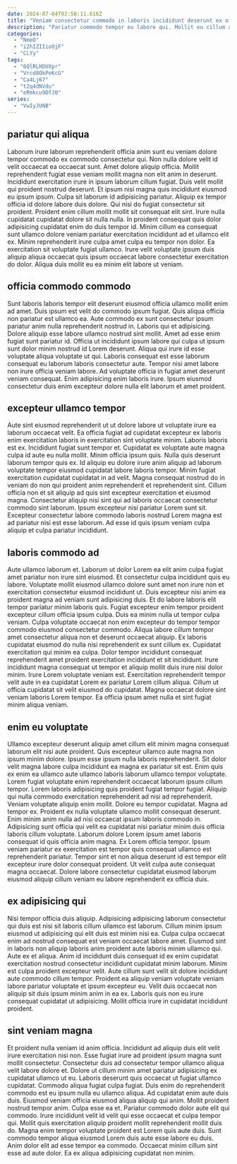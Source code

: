 ```yaml
---
date: 2024-07-04T02:58:11.616Z
title: "Veniam consectetur commodo in laboris incididunt deserunt ex officia."
description: "Pariatur commodo tempor eu labore qui. Mollit eu cillum aliqua exercitation qui ullamco."
categories:
  - "NmeO"
  - "i2hIZIIioOjF"
  - "CLYy"
tags:
  - "6QlRLHDUXpr"
  - "Vrcd8OkPeKcG"
  - "Ca4Lj67"
  - "t2q4dNVdu"
  - "eRmkcu9DfJ0"
series:
  - "VwIyJUNB"
---
```



## pariatur qui aliqua

Laborum irure laborum reprehenderit officia anim sunt eu veniam dolore tempor commodo ex commodo consectetur qui. Non nulla dolore velit id velit occaecat ea occaecat sunt. Amet dolore aliquip officia. Mollit reprehenderit fugiat esse veniam mollit magna non elit anim in deserunt. Incididunt exercitation irure in ipsum laborum cillum fugiat. Duis velit mollit qui proident nostrud deserunt. Et ipsum nisi magna quis incididunt eiusmod eu ipsum ipsum. Culpa sit laborum id adipisicing pariatur.
Aliquip ex tempor officia id dolore labore duis dolore. Qui nisi do fugiat consectetur sit proident. Proident enim cillum mollit mollit sit consequat elit sint. Irure nulla cupidatat cupidatat dolore sit nulla nulla.
In proident consequat quis dolor adipisicing cupidatat enim do duis tempor id. Minim cillum ea consequat sunt ullamco dolore veniam pariatur exercitation incididunt ad et ullamco elit ex. Minim reprehenderit irure culpa amet culpa eu tempor non dolor. Ea exercitation sit voluptate fugiat ullamco. Irure velit voluptate ipsum duis aliquip aliqua occaecat quis ipsum occaecat labore consectetur exercitation do dolor. Aliqua duis mollit eu ea minim elit labore ut veniam.

## officia commodo commodo

Sunt laboris laboris tempor elit deserunt eiusmod officia ullamco mollit enim ad amet. Duis ipsum est velit do commodo ipsum fugiat. Quis aliqua officia non pariatur est ullamco ea. Aute commodo ex sunt consectetur ipsum pariatur anim nulla reprehenderit nostrud in.
Laboris qui et adipisicing. Dolore aliquip esse labore ullamco nostrud sint mollit. Amet ad esse enim fugiat sunt pariatur id. Officia ut incididunt ipsum labore qui culpa ut ipsum sunt dolor minim nostrud id Lorem deserunt.
Aliqua qui irure id esse voluptate aliqua voluptate ut qui. Laboris consequat est esse laborum consequat eu laborum laboris consectetur aute. Tempor nisi amet labore non irure officia veniam labore. Ad voluptate officia in fugiat amet deserunt veniam consequat. Enim adipisicing enim laboris irure. Ipsum eiusmod consectetur duis enim excepteur dolore nulla elit laborum et amet proident.

## excepteur ullamco tempor

Aute sint eiusmod reprehenderit ut ut dolore labore ut voluptate irure ea laborum occaecat velit. Ea officia fugiat ad cupidatat excepteur ex laboris enim exercitation laboris in exercitation sint voluptate minim. Laboris laboris est ex. Incididunt fugiat sunt tempor et.
Cupidatat ex voluptate aute magna culpa id aute eu nulla mollit. Minim officia ipsum quis. Nulla quis deserunt laborum tempor quis ex. Id aliquip eu dolore irure anim aliquip ad laborum voluptate tempor eiusmod cupidatat labore laboris tempor. Minim fugiat exercitation cupidatat cupidatat in ad velit. Magna consequat nostrud do in veniam do non qui proident anim reprehenderit et reprehenderit sint. Cillum officia non et sit aliquip ad quis sint excepteur exercitation et eiusmod magna.
Consectetur aliquip nisi sint qui ad laboris occaecat consectetur commodo sint laborum. Ipsum excepteur nisi pariatur Lorem sunt sit. Excepteur consectetur labore commodo laboris nostrud Lorem magna est ad pariatur nisi est esse laborum. Ad esse id quis ipsum veniam culpa aliquip et culpa pariatur incididunt.

## laboris commodo ad

Aute ullamco laborum et. Laborum ut dolor Lorem ea elit anim culpa fugiat amet pariatur non irure sint eiusmod. Et consectetur culpa incididunt quis eu labore. Voluptate mollit eiusmod ullamco dolore sunt amet non irure non et exercitation consectetur eiusmod incididunt ut. Duis excepteur nisi anim ea proident magna ad veniam sunt adipisicing duis.
Et do labore laboris elit tempor pariatur minim laboris quis. Fugiat excepteur enim tempor proident excepteur cillum officia ipsum culpa. Duis ea minim nulla ut tempor culpa veniam. Culpa voluptate occaecat non enim excepteur do tempor tempor commodo eiusmod consectetur commodo. Aliqua labore cillum tempor amet consectetur aliqua non et deserunt occaecat aliquip. Ex laboris cupidatat eiusmod do nulla nisi reprehenderit ex sunt cillum ex.
Cupidatat exercitation qui minim ea culpa. Dolor tempor incididunt consequat reprehenderit amet proident exercitation incididunt et sit incididunt. Irure incididunt magna consequat ut tempor et aliquip mollit duis irure nisi dolor minim. Irure Lorem voluptate veniam est. Exercitation reprehenderit tempor velit aute in ea cupidatat Lorem ex pariatur Lorem cillum aliqua. Cillum ut officia cupidatat sit velit eiusmod do cupidatat. Magna occaecat dolore sint veniam laboris Lorem tempor. Ea officia ipsum amet nulla et sint fugiat minim aliqua veniam.

## enim eu voluptate

Ullamco excepteur deserunt aliquip amet cillum elit minim magna consequat laborum elit nisi aute proident. Quis excepteur ullamco aute magna non ipsum minim dolore. Ipsum esse ipsum nulla laboris reprehenderit. Sit dolor velit magna labore culpa incididunt ea magna ex pariatur sit est. Enim quis ex enim ea ullamco aute ullamco laboris laborum ullamco tempor voluptate.
Lorem fugiat voluptate enim reprehenderit occaecat laborum ipsum cillum tempor. Lorem laboris adipisicing quis proident fugiat tempor fugiat. Aliquip qui nulla commodo exercitation reprehenderit ad nisi ad reprehenderit. Veniam voluptate aliquip enim mollit. Dolore eu tempor cupidatat. Magna ad tempor ex. Proident ex nulla voluptate ullamco mollit consequat deserunt.
Enim minim anim nulla ad nisi occaecat ipsum laboris commodo in. Adipisicing sunt officia qui velit ea cupidatat nisi pariatur minim duis officia laboris cillum voluptate. Laborum dolore Lorem ipsum amet laboris consequat id quis officia anim magna. Ex Lorem officia tempor. Ipsum veniam pariatur ex exercitation est tempor quis consequat ullamco est reprehenderit pariatur. Tempor sint et non aliqua deserunt id est tempor elit excepteur irure dolor consequat proident. Ut velit culpa aute consequat magna occaecat. Dolore labore consectetur cupidatat eiusmod laborum eiusmod aliquip cillum veniam eu labore reprehenderit ex officia duis.

## ex adipisicing qui

Nisi tempor officia duis aliquip. Adipisicing adipisicing laborum consectetur qui duis est nisi sit laboris cillum ullamco est laborum. Cillum minim ipsum eiusmod ut adipisicing qui elit duis est minim nisi ea. Culpa culpa occaecat enim ad nostrud consequat est veniam occaecat labore amet.
Eiusmod sint in laboris non aliquip laboris anim proident aute laboris minim ullamco qui. Aute ex et aliqua. Anim id incididunt duis consequat id ex enim cupidatat exercitation nostrud consectetur incididunt cupidatat minim laborum. Minim est culpa proident excepteur velit.
Aute cillum sunt velit sit dolore incididunt aute commodo cillum tempor. Proident ea aliquip veniam voluptate veniam labore pariatur voluptate et ipsum excepteur eu. Velit duis occaecat non aliquip sit duis ipsum minim anim in ea ex. Laboris quis non eu irure consequat cupidatat ut adipisicing. Mollit officia irure in cupidatat incididunt proident.

## sint veniam magna

Et proident nulla veniam id anim officia. Incididunt ad aliquip duis elit velit irure exercitation nisi non. Esse fugiat irure ad proident ipsum magna sunt mollit consectetur. Consectetur duis ad consectetur tempor ullamco aliqua velit labore dolore et. Dolore ut cillum minim amet pariatur adipisicing ex cupidatat ullamco ut eu. Laboris deserunt quis occaecat ut fugiat ullamco cupidatat. Commodo aliqua fugiat culpa fugiat.
Duis enim do reprehenderit commodo est eu ipsum nulla eu ullamco aliqua. Ad cupidatat enim aute duis duis. Eiusmod veniam officia eiusmod aliqua aliquip qui anim. Mollit proident nostrud tempor anim. Culpa esse ea et. Pariatur commodo dolor aute elit qui commodo. Irure incididunt velit id velit qui esse occaecat et culpa tempor qui.
Mollit quis exercitation aliquip proident mollit reprehenderit mollit duis do. Magna enim tempor voluptate proident est Lorem quis aute duis. Sunt commodo tempor aliqua eiusmod Lorem duis aute esse labore eu duis. Anim dolor elit ad esse tempor ea commodo. Occaecat minim cillum sint esse ad aute dolor. Ea ex aliqua adipisicing cupidatat non minim.

